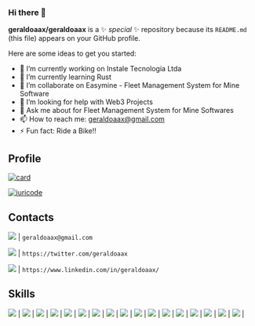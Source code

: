 ### Hi there 👋

**geraldoaax/geraldoaax** is a ✨ _special_ ✨ repository because its `README.md` (this file) appears on your GitHub profile.

Here are some ideas to get you started:

- 🔭 I’m currently working on Instale Tecnologia Ltda 
- 🌱 I’m currently learning Rust
- 👯 I’m collaborate on Easymine - Fleet Management System for Mine Software
- 🤔 I’m looking for help with Web3 Projects
- 💬 Ask me about for Fleet Management System for Mine Softwares
- 📫 How to reach me: geraldoaax@gmail.com
- ⚡ Fun fact: Ride a Bike!!

<!-- [![iuricode](https://github-readme-stats.vercel.app/api?username=geraldoaax&theme=default)](https://github.com/geraldoaax/) -->
## Profile

[![card](https://github-readme-stats.vercel.app/api?username=geraldoaax&theme=default&show_icons=true)](https://github.com/geraldoaax/)

[![iuricode](https://github-readme-stats.vercel.app/api/top-langs/?username=geraldoaax&hide=html&layout=compact&theme=default)](https://github.com/geraldoaax/)

## Contacts

<img src="https://img.shields.io/badge/Gmail-D14836?style=for-the-badge&logo=gmail&logoColor=white" /> | `geraldoaax@gmail.com`

<img src="https://img.shields.io/badge/Twitter-1DA1F2?style=for-the-badge&logo=twitter&logoColor=white" /> | `https://twitter.com/geraldoaax`

<img src="https://img.shields.io/badge/LinkedIn-0077B5?style=for-the-badge&logo=linkedin&logoColor=white" /> | `https://www.linkedin.com/in/geraldoaax/`


## Skills

<img src="https://img.shields.io/badge/.NET-5C2D91?style=for-the-badge&logo=.net&logoColor=white" /> | 
<img src="https://img.shields.io/badge/HTML-239120?style=for-the-badge&logo=html5&logoColor=white" /> | 
<img src="https://img.shields.io/badge/CSS-239120?style=for-the-badge&logo=css3&logoColor=white" /> | 
<img src="https://img.shields.io/badge/JavaScript-F7DF1E?style=for-the-badge&logo=javascript&logoColor=black" /> | 
<img src="https://img.shields.io/badge/Node.js-43853D?style=for-the-badge&logo=node.js&logoColor=white" /> | 
<img src="https://img.shields.io/badge/Javascript-323330?style=for-the-badge&logo=javascript&logoColor=F7DF1E" /> | 
<img src="https://img.shields.io/badge/TypeScript-007ACC?style=for-the-badge&logo=typescript&logoColor=white" /> | 
<img src="https://img.shields.io/badge/HTML5-E34F26?style=for-the-badge&logo=html5&logoColor=white" /> | 
<img src="https://img.shields.io/badge/CSS3-1572B6?style=for-the-badge&logo=css3&logoColor=white" /> | 
<img src="https://img.shields.io/badge/Saas-CC6699?style=for-the-badge&logo=sass&logoColor=white" /> | 
<img src="https://img.shields.io/badge/React-20232A?style=for-the-badge&logo=react&logoColor=61DAFB" /> | 
<img src="https://img.shields.io/badge/React_Native-20232A?style=for-the-badge&logo=react&logoColor=61DAFB" /> | 
<img src="https://img.shields.io/badge/Heroku-430098?style=for-the-badge&logo=heroku&logoColor=white" /> | 
<img src="https://img.shields.io/badge/Microsoft_Azure-0089D6?style=for-the-badge&logo=microsoft-azure&logoColor=white" /> | 
<img src="https://img.shields.io/badge/Microsoft_SQL_Server-CC2927?style=for-the-badge&logo=microsoft-sql-server&logoColor=white" /> | 
<img src="https://img.shields.io/badge/Microsoft_Office-D83B01?style=for-the-badge&logo=microsoft-office&logoColor=white" /> | 
<img src="https://img.shields.io/badge/Microsoft_SharePoint-0078D4?style=for-the-badge&logo=microsoft-sharepoint&logoColor=white" /> | 


